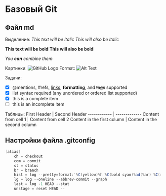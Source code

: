 # Базовый Git

## Файл md

Выделение:
*This text will be italic*
_This will also be italic_

**This text will be bold**
__This will also be bold__

_You **can** combine them_

Картинки:
![GitHub Logo](/images/logo.png)
Format: ![Alt Text](url)



Задачи:
- [x] @mentions, #refs, [links](), **formatting**, and <del>tags</del> supported
- [x] list syntax required (any unordered or ordered list supported)
- [x] this is a complete item
- [ ] this is an incomplete item

Таблицы:
First Header | Second Header
------------ | -------------
Content from cell 1 | Content from cell 2
Content in the first column | Content in the second column


## Настройки файла .gitconfig

```csharp
[alias]
	ch = checkout
	com = commit
	st = status
	br = branch
	hist = log --pretty=format:'%C(yellow)%h %C(bold cyan)%ad(%ar) %C(reset)| %s%C(red)%d %C(dim white)[%an]' --graph --date=short
	lg = log --oneline --abbrev-commit --graph
	last = log -1 HEAD --stat
	unstage = reset HEAD --
```

